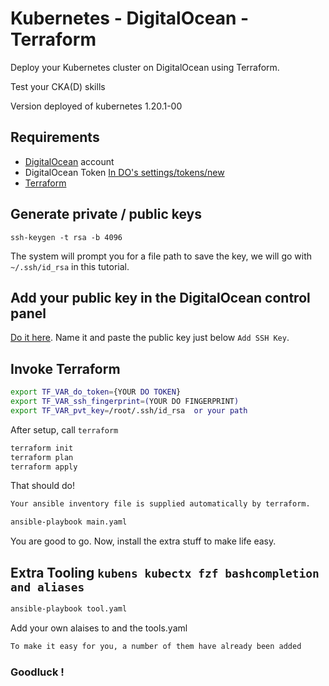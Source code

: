 # Kubernetes - DigitalOcean - Terraform

Deploy your Kubernetes cluster on DigitalOcean using Terraform.

Test your CKA(D) skills

Version deployed of kubernetes 1.20.1-00

## Requirements

* [DigitalOcean](https://www.digitalocean.com/) account
* DigitalOcean Token [In DO's settings/tokens/new](https://cloud.digitalocean.com/settings/tokens/new)
* [Terraform](https://www.terraform.io/)


## Generate private / public keys

```
ssh-keygen -t rsa -b 4096
```

The system will prompt you for a file path to save the key, we will go with `~/.ssh/id_rsa` in this tutorial.

## Add your public key in the DigitalOcean control panel

[Do it here](https://cloud.digitalocean.com/settings/security). Name it and paste the public key just below `Add SSH Key`.


## Invoke Terraform


```bash
export TF_VAR_do_token={YOUR DO TOKEN}
export TF_VAR_ssh_fingerprint=(YOUR DO FINGERPRINT)
export TF_VAR_pvt_key=/root/.ssh/id_rsa  or your path
```

After setup, call `terraform`

```bash
terraform init
terraform plan
terraform apply
```

That should do! 

```bash
Your ansible inventory file is supplied automatically by terraform.

ansible-playbook main.yaml
```

You are good to go. Now, install the extra stuff to make life easy.

## Extra Tooling `kubens kubectx fzf bashcompletion and aliases`
```bash
ansible-playbook tool.yaml
```
Add your own alaises to and the tools.yaml

```bash
To make it easy for you, a number of them have already been added
```

### Goodluck !




